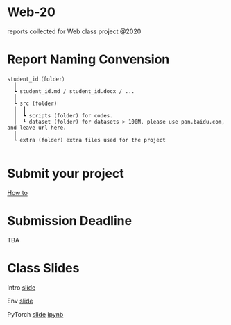 # Web-20

reports collected for Web class project @2020

# Report Naming Convension
```
student_id（folder）  
  ┃
  ┗ student_id.md / student_id.docx / ...  
  ┃
  ┗ src (folder)
  ┃  ┃
  ┃  ┗ scripts (folder) for codes.
  ┃  ┗ dataset (folder) for datasets > 100M, please use pan.baidu.com, and leave url here.
  ┃
  ┗ extra (folder) extra files used for the project
  
```
 
# Submit your project
[How to](./Submission-Howto.md)

# Submission Deadline
TBA

# Class Slides
Intro [slide](https://info-ruc.github.io/Web-20/Web@20.pdf) 

Env [slide](https://info-ruc.github.io/Web-20/env.pdf) 

PyTorch [slide](https://info-ruc.github.io/Web-20/pytorch.pdf) [ipynb](https://github.com/info-ruc/Web-20/blob/master/pytorch-tut.ipynb)


